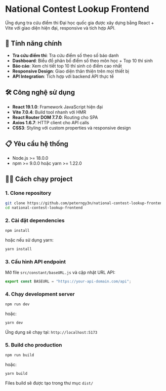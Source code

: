 # National Contest Lookup Frontend

Ứng dụng tra cứu điểm thi Đại học quốc gia được xây dựng bằng React + Vite với giao diện hiện đại, responsive và tích hợp API.

## 🚀 Tính năng chính

- **Tra cứu điểm thi**: Tra cứu điểm số theo số báo danh
- **Dashboard**: Biểu đồ phân bố điểm số theo môn học + Top 10 thí sinh
- **Báo cáo**: Xem chi tiết top 10 thí sinh có điểm cao nhất
- **Responsive Design**: Giao diện thân thiện trên mọi thiết bị
- **API Integration**: Tích hợp với backend API thực tế

## 🛠️ Công nghệ sử dụng

- **React 19.1.0**: Framework JavaScript hiện đại
- **Vite 7.0.4**: Build tool nhanh với HMR
- **React Router DOM 7.7.0**: Routing cho SPA
- **Axios 1.6.7**: HTTP client cho API calls
- **CSS3**: Styling với custom properties và responsive design

## 📋 Yêu cầu hệ thống

- Node.js >= 18.0.0
- npm >= 9.0.0 hoặc yarn >= 1.22.0

## 🏃‍♂️ Cách chạy project

### 1. Clone repository

```bash
git clone https://github.com/peterngy3n/national-contest-lookup-frontend.git
cd national-contest-lookup-frontend
```

### 2. Cài đặt dependencies

```bash
npm install
```

hoặc nếu sử dụng yarn:

```bash
yarn install
```

### 3. Cấu hình API endpoint

Mở file `src/constant/baseURL.js` và cập nhật URL API:

```javascript
export const BASEURL = "https://your-api-domain.com/api";
```

### 4. Chạy development server

```bash
npm run dev
```

hoặc:

```bash
yarn dev
```

Ứng dụng sẽ chạy tại: `http://localhost:5173`

### 5. Build cho production

```bash
npm run build
```

hoặc:

```bash
yarn build
```

Files build sẽ được tạo trong thư mục `dist/`